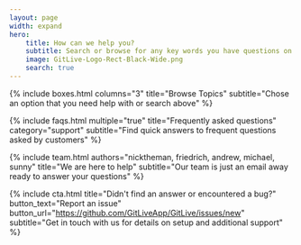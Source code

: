 ```yaml
---
layout: page
width: expand
hero:
    title: How can we help you?
    subtitle: Search or browse for any key words you have questions on
    image: GitLive-Logo-Rect-Black-Wide.png
    search: true
---
```


{% include boxes.html columns="3" title="Browse Topics" subtitle="Chose an option that you need help with or search above" %}

<!-- {% include featured.html tag="featured" title="Popular Articles" subtitle="Selected featured articles to get you started fast in Jekyll" %} -->

{% include faqs.html multiple="true" title="Frequently asked questions" category="support" subtitle="Find quick answers to frequent questions asked by customers" %}

{% include team.html authors="nicktheman, friedrich, andrew, michael, sunny" title="We are here to help" subtitle="Our team is just an email away ready to answer your questions" %}

{% include cta.html title="Didn't find an answer or encountered a bug?" button_text="Report an issue" button_url="https://github.com/GitLiveApp/GitLive/issues/new" subtitle="Get in touch with us for details on setup and additional support" %}



